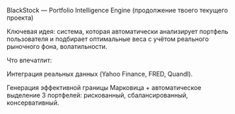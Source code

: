 BlackStock — Portfolio Intelligence Engine (продолжение твоего текущего проекта)

Ключевая идея: система, которая автоматически анализирует портфель пользователя и подбирает оптимальные веса с учётом реального рыночного фона, волатильности.

Что впечатлит:

Интеграция реальных данных (Yahoo Finance, FRED, Quandl).

Генерация эффективной границы Марковица + автоматическое выделение 3 портфелей: рискованный, сбалансированный, консервативный.

